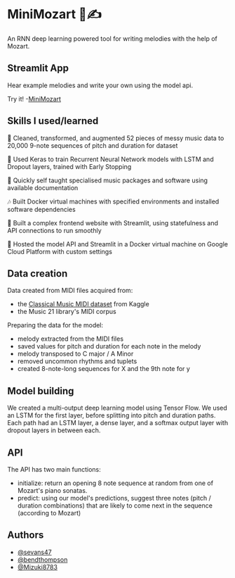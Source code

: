 
# MiniMozart 🎼✍️

An RNN deep learning powered tool for writing melodies with the help of Mozart.

## Streamlit App
Hear example melodies and write your own using the model api. 

Try it! -[MiniMozart](https://cmp-web-3mknid2ioq-ew.a.run.app/)

## Skills I used/learned

🎹 Cleaned, transformed, and augmented 52 pieces of messy music data to 20,000 9-note sequences of pitch and duration for dataset

🎵 Used Keras to train Recurrent Neural Network models with LSTM and Dropout layers, trained with Early Stopping

🎸 Quickly self taught specialised music packages and software using available documentation

🎶 Built Docker virtual machines with specified environments and installed software dependencies

🎻 Built a complex frontend website with Streamlit, using statefulness and API connections to run smoothly

🎺 Hosted the model API and Streamlit in a Docker virtual machine on Google Cloud Platform with custom settings


## Data creation

Data created from MIDI files acquired from:
- the [Classical Music MIDI dataset](https://www.kaggle.com/soumikrakshit/classical-music-midi) from Kaggle
- the Music 21 library's MIDI corpus

Preparing the data for the model:
- melody extracted from the MIDI files
- saved values for pitch and duration for each note in the melody
- melody transposed to C major / A Minor
- removed uncommon rhythms and tuplets
- created 8-note-long sequences for X and the 9th note for y

## Model building
We created a multi-output deep learning model using Tensor Flow.  We used an LSTM for the first layer, before splitting into pitch and duration paths.  Each path had an LSTM layer, a dense layer, and a softmax output layer with dropout layers in between each.

## API
The API has two main functions:
- initialize: return an opening 8 note sequence at random from one of Mozart's piano sonatas.
- predict: using our model's predictions, suggest three notes (pitch / duration combinations) that are likely to come next in the sequence (according to Mozart)



## Authors

- [@sevans47](https://github.com/sevans47)
- [@bendthompson](https://github.com/bendthompson)
- [@Mizuki8783](https://github.com/Mizuki8783)
